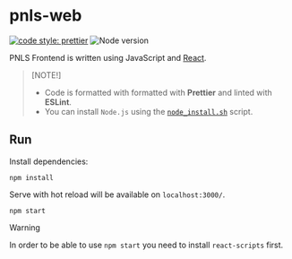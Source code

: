 # pnls-web
[![code style: prettier](https://img.shields.io/badge/code_style-prettier-ff69b4.svg)](https://github.com/prettier/prettier)
![Node version](https://img.shields.io/badge/Node.js-%3E=20.4.0-darkgreen.svg)


PNLS Frontend is written using JavaScript and [React](https://github.com/facebook/react).

> [NOTE!]
> - Code is formatted with formatted with **Prettier** and linted with **ESLint**.
> - You can install `Node.js` using the [`node_install.sh`](./node_install.sh) script.

## Run

Install dependencies:

```shell
npm install
```

Serve with hot reload will be available on `localhost:3000/`.

```shell
npm start
```

> [!WARNING]
> In order to be able to use `npm start` you need to install `react-scripts` first.